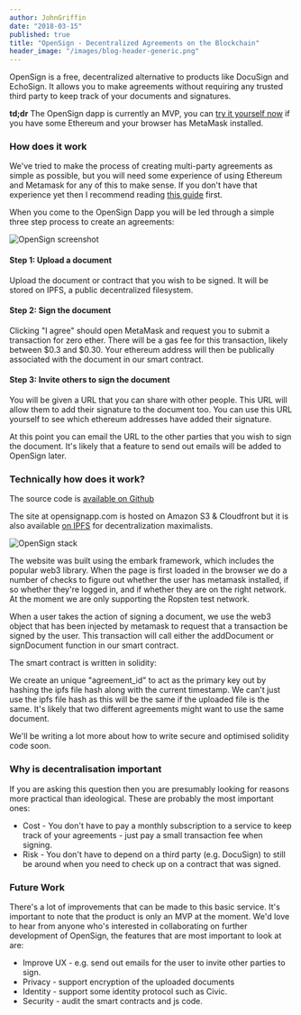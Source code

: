 ```yaml
---
author: JohnGriffin
date: "2018-03-15"
published: true
title: "OpenSign - Decentralized Agreements on the Blockchain"
header_image: "/images/blog-header-generic.png"
---
```


OpenSign is a free, decentralized alternative to products like DocuSign and EchoSign.  It allows you to make agreements without requiring any trusted third party to keep track of your documents and signatures.

**td;dr** The OpenSign dapp is currently an MVP, you can <a href="https://opensignapp.com">try it yourself now</a> if you have some Ethereum and your browser has MetaMask installed.  


### How does it work

We've tried to make the process of creating multi-party agreements as simple as possible, but you will need some experience of using Ethereum and Metamask for any of this to make sense.  If you don't have that experience yet then I recommend reading <a href="https://cryptocurrencyfacts.com/metamask-explained/">this guide</a> first.

When you come to the OpenSign Dapp you will be led through a simple three step process to create an agreements:

![OpenSign screenshot](/images/opensign-screenshot.png)


#### Step 1: Upload a document
Upload the document or contract that you wish to be signed. It will be stored on IPFS, a public decentralized filesystem.

#### Step 2: Sign the document
Clicking "I agree" should open MetaMask and request you to submit a transaction for zero ether. There will be a gas fee for this transaction, likely between $0.3 and $0.30. Your ethereum address will then be publically associated with the document in our smart contract.

#### Step 3: Invite others to sign the document
You will be given a URL that you can share with other people. This URL will allow them to add their signature to the document too. You can use this URL yourself to see which ethereum addresses have added their signature.


At this point you can email the URL to the other parties that you wish to sign the document.  It's likely that a feature to send out emails will be added to OpenSign later.

### Technically how does it work?

The source code is <a href="https://github.com/atchai/opensign">available on Github</a>

The site at opensignapp.com is hosted on Amazon S3 & Cloudfront but it is also available <a href="https://gateway.ipfs.io/ipfs/QmUu7kuy7dHCC5RDL3hscji81Fb6EmoBRzmwcrgJweRVjJ/">on IPFS</a> for decentralization maximalists.  

![OpenSign stack](/images/opensign-stack.png)

The website was built using the embark framework, which includes the popular web3 library.  When the page is first loaded in the browser we do a number of checks to figure out whether the user has metamask installed, if so whether they're logged in, and if whether they are on the right network.  At the moment we are only supporting the Ropsten test network. 

When a user takes the action of signing a document, we use the web3 object that has been injected by metamask to request that a transaction be signed by the user.  This transaction will call either the addDocument or signDocument function in our smart contract.  

The smart contract is written in solidity:

<script src="https://gist.github.com/johngriffin/c0c0c4a180702f02e9625a7d1ef63239.js"></script>

We create an unique "agreement_id" to act as the primary key out by hashing the ipfs file hash along with the current timestamp.  We can't just use the ipfs file hash as this will be the same if the uploaded file is the same.  It's likely that two different agreements might want to use the same document.

We'll be writing a lot more about how to write secure and optimised solidity code soon.



### Why is decentralisation important
If you are asking this question then you are presumably looking for reasons more practical than ideological.  These are probably the most important ones:

* Cost - You don't have to pay a monthly subscription to a service to keep track of your agreements - just pay a small transaction fee when signing.
* Risk - You don't have to depend on a third party (e.g. DocuSign) to still be around when you need to check up on a contract that was signed.  


### Future Work
There's a lot of improvements that can be made to this basic service.  It's important to note that the product is only an MVP at the moment.  We'd love to hear from anyone who's interested in collaborating on further development of OpenSign, the features that are most important to look at are:

* Improve UX - e.g. send out emails for the user to invite other parties to sign.
* Privacy - support encryption of the uploaded documents
* Identity - support some identity protocol such as Civic.
* Security - audit the smart contracts and js code.


